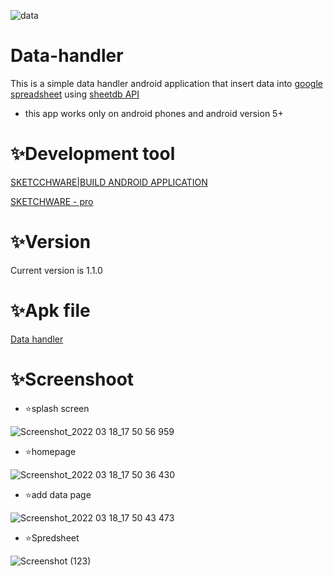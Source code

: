 
![data](https://user-images.githubusercontent.com/86925273/159011740-fe382cd1-5d8f-4fbe-8d05-27a3a908f65c.jpeg)



# Data-handler

This is a simple data handler android application that insert data into [google spreadsheet](https://docs.google.com/spreadsheets/d/1Bdc5sFIAU7rBctiJkUm0deIslKXrb0XhGYAlUOOebxY/edit#gid=0)  using [sheetdb API](https://sheetdb.io/api/v1/qxdjguao88gg1)
+ this app works only on android phones and android version 5+

# ✨Development tool



[SKETCCHWARE|BUILD ANDROID APPLICATION]( https://www.mediafire.com/file/ghk7zgjybgg0zl8/Sketchware_3.9.9.apk/file)

[SKETCHWARE - pro](https://www.mediafire.com/file/fafz2vt7pnykmhr/Sketchware_Pro_6.3.0_fix1.apk/file)

# ✨Version

Current version is 1.1.0


# ✨Apk file

[Data handler](https://www.mediafire.com/file/clldmyt38lvfpmy/Data_handler_1.0.apk/file)


# ✨Screenshoot

+ ⭐️splash screen





![Screenshot_2022 03 18_17 50 56 959](https://user-images.githubusercontent.com/86925273/159025909-2b457b80-6784-4987-89aa-33df770f174a.png)






+ ⭐️homepage







![Screenshot_2022 03 18_17 50 36 430](https://user-images.githubusercontent.com/86925273/159025971-11e3525b-b34e-4aff-a063-52834c16cb2c.png)







+ ⭐️add data page






![Screenshot_2022 03 18_17 50 43 473](https://user-images.githubusercontent.com/86925273/159025988-7dd7dae5-2641-4740-acc7-6518961bcd9b.png)




+ ⭐️Spredsheet




![Screenshot (123)](https://user-images.githubusercontent.com/86925273/159130649-e0a879f4-31ff-4ede-8b59-08a067d051ae.png)

